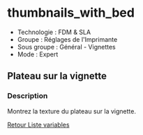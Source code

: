 # thumbnails_with_bed

* Technologie : FDM & SLA
* Groupe : Réglages de l'Imprimante
* Sous groupe : Général - Vignettes 
* Mode : Expert

## Plateau sur la vignette

### Description

Montrez la texture du plateau sur la vignette.

[Retour Liste variables](variable_list.md)